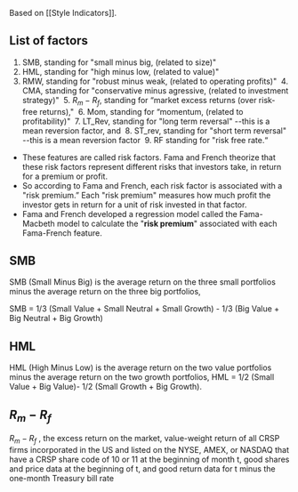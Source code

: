 Based on [[Style Indicators]].

## List of factors
 1. SMB, standing for "small minus big, (related to size)" 
 2.  HML, standing for "high minus low, (related to value)"
 3. RMW, standing for "robust minus weak, (related to operating profits)"
 4. CMA, standing for "conservative minus agressive, (related to investment strategy)"
 5. $R_m-R_f$, standing for “market excess returns (over risk-free returns),"
 6. Mom, standing for “momentum, (related to profitability)"
 7. LT_Rev, standing for "long term reversal" --this is a mean reversion factor, and
 8. ST_rev, standing for "short term reversal" --this is a mean reversion factor
 9. RF standing for "risk free rate.“

- These features are called risk factors. Fama and French theorize that these risk factors represent different risks that investors take, in return for a premium or profit.
- So according to Fama and French, each risk factor is associated with a "risk premium.” Each "risk premium" measures how much profit the investor gets in return for a unit of risk invested in that factor.
- Fama and French developed a regression model called the Fama-Macbeth model to calculate the "**risk premium**" associated with each Fama-French feature.

## SMB
SMB (Small Minus Big) is the average return on the three small portfolios minus the average return on the three big portfolios,

 SMB = 1/3 (Small Value + Small Neutral + Small Growth) - 1/3 (Big Value + Big Neutral + Big Growth)

## HML
HML (High Minus Low) is the average return on the two value portfolios minus the average return on the two growth portfolios, 
 	  HML = 1/2 (Small Value + Big Value)- 1/2 (Small Growth + Big Growth).	 

## $R_m - R_f$ 
 $R_m - R_f$ , the excess return on the market, value-weight return of all CRSP firms incorporated in the US and listed on the NYSE, AMEX, or NASDAQ that have a CRSP share code of 10 or 11 at the beginning of month t, good shares and price data at the beginning of t, and good return data for t minus the one-month Treasury bill rate

  
